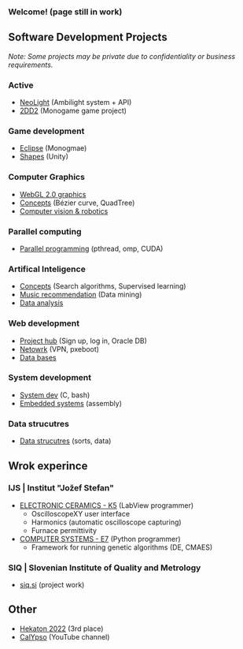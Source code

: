 ### Welcome! (page still in work)

## Software Development Projects
*Note: Some projects may be private due to confidentiality or business requirements.*

### **Active**
- [NeoLight](https://github.com/calypso821/NeoLight) (Ambilight system + API)
- [2DD2](https://gitlab.com/calypso821/tinr-2dd2) (Monogame game project)
  
### **Game development**
  - [Eclipse](https://github.com/calypso821/eclipse-monogame) (Monogmae)
  - [Shapes](https://github.com/calypso821/shapes-unity) (Unity)

### **Computer Graphics**
  - [WebGL 2.0 graphics](https://github.com/calypso821/webgl2-graphics)
  - [Concepts](https://github.com/calypso821/computer-graphics) (Bézier curve, QuadTree)
  - [Computer vision & robotics](https://github.com/calypso821/computer-vision-robotics)
  
### **Parallel computing**
  - [Parallel programming](https://github.com/calypso821/parallel-computing) (pthread, omp, CUDA)
    
### **Artifical Inteligence**
  - [Concepts](https://github.com/calypso821/artificial-intelligence) (Search algorithms, Supervised learning)
  - [Music recommendation](https://github.com/calypso821/music-recommendation) (Data mining)
 - [Data analysis](https://github.com/calypso821/data-analysis)

### **Web development**
  - [Project hub](https://github.com/calypso821/project-hub) (Sign up, log in, Oracle DB)
  - [Netowrk](https://github.com/calypso821/network) (VPN, pxeboot)
  - [Data bases](https://github.com/calypso821/data-bases)

### **System development**
  - [System dev](https://github.com/calypso821/system-dev) (C, bash)
  - [Embedded systems](https://github.com/calypso821/embedded-systems-assembly) (assembly)
    
### **Data strucutres**
  - [Data strucutres](https://github.com/calypso821/data-structures-algorithms) (sorts, data)

## Wrok experince
### IJS | Institut "Jožef Stefan"
- [ELECTRONIC CERAMICS - K5](https://www.ijs.si/ijsw/K5) (LabView programmer)
  - OscilloscopeXY user interface
  - Harmonics (automatic oscilloscope capturing)
  - Furnace permittivity
- [COMPUTER SYSTEMS - E7](https://www.ijs.si/ijsw/E7) (Python programmer)
  - Framework for running genetic algorithms (DE, CMAES)
  
### SIQ | Slovenian Institute of Quality and Metrology
- [siq.si](https://www.siq.si/en/) (project work)

## Other
- [Hekaton 2022](https://www.irt3000.si/novice/2022032311575448/dir_2022_hekaton_novartisov_izziv/) (3rd place)
- [CalYpso](https://www.youtube.com/@calypso8211) (YouTube channel)
